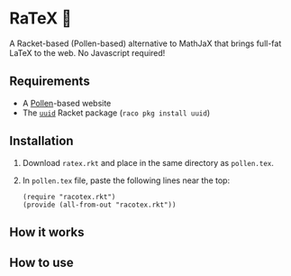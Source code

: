 # RaTeX 🐀

A Racket-based (Pollen-based) alternative to MathJaX that brings full-fat LaTeX to the web. No Javascript required!

## Requirements

- A [Pollen](https://docs.racket-lang.org/pollen/)-based website
- The [`uuid`](https://docs.racket-lang.org/uuid/index.html) Racket package (`raco pkg install uuid`)

## Installation

1. Download `ratex.rkt` and place in the same directory as `pollen.tex`.

2. In `pollen.tex` file, paste the following lines near the top:

   ```
   (require "racotex.rkt")
   (provide (all-from-out "racotex.rkt"))
   ```

## How it works

## How to use
